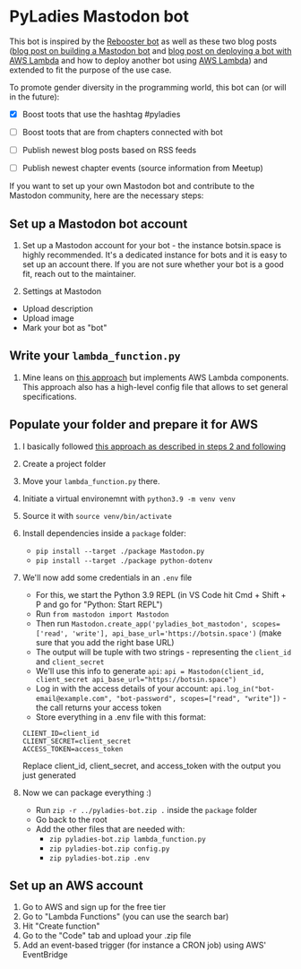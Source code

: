 PyLadies Mastodon bot
==========================================================

This bot is inspired by the [Rebooster bot](https://github.com/Lambdanaut/Rebooster/) as well as these two blog posts ([blog post on building a Mastodon bot](https://shkspr.mobi/blog/2018/08/easy-guide-to-building-mastodon-bots/) and [blog post on deploying a bot with AWS Lambda](https://frankcorso.dev/aws-lambda-python-twitter-bot.html) and how to deploy another bot using [AWS Lambda](https://matduggan.com/make-a-mastodon-bot-on-aws-free-tier/)) and extended to fit the purpose of the use case.

To promote gender diversity in the programming world, this bot can (or will in the future):

- [x] Boost toots that use the hashtag #pyladies
- [ ] Boost toots that are from chapters connected with bot
- [ ] Publish newest blog posts based on RSS feeds
- [ ] Publish newest chapter events (source information from Meetup)


If you want to set up your own Mastodon bot and contribute to the Mastodon community, here are the necessary steps:

## Set up a Mastodon bot account
1. Set up a Mastodon account for your bot - the instance botsin.space is highly recommended. It's a dedicated instance for bots and it is easy to set up an account there. If you are not sure whether your bot is a good fit, reach out to the maintainer.

2. Settings at Mastodon

- Upload description
- Upload image
- Mark your bot as "bot"

## Write your `lambda_function.py`

1. Mine leans on [this approach](https://github.com/Lambdanaut/Rebooster/) but implements AWS Lambda components. This approach also has a high-level config file that allows to set general specifications.

## Populate your folder and prepare it for AWS


1.  I basically followed [this approach as described in steps 2 and following](https://matduggan.com/make-a-mastodon-bot-on-aws-free-tier/)
2. Create a project folder
3.  Move your `lambda_function.py` there. 
4. Initiate a virtual environemnt with `python3.9 -m venv venv`
5. Source it with `source venv/bin/activate`
6. Install dependencies inside a `package` folder:

    - `pip install --target ./package Mastodon.py`
    - `pip install --target ./package python-dotenv`

7. We'll now add some credentials in an `.env` file

    - For this, we start the Python 3.9 REPL (in VS Code hit Cmd + Shift + P and go for "Python: Start REPL")
    - Run `from mastodon import Mastodon`
    - Then run `Mastodon.create_app('pyladies_bot_mastodon', scopes=['read', 'write'], api_base_url='https://botsin.space')` (make sure that you add the right base URL)
    - The output will be tuple with two strings - representing the `client_id` and `client_secret`
    - We'll use this info to generate `api`: `api = Mastodon(client_id, client_secret api_base_url="https://botsin.space")`
    - Log in with the access details of your account: `api.log_in("bot-email@example.com", "bot-password", scopes=["read", "write"])` - the call returns your access token
    - Store everything in a .env file with this format:
    ```
    CLIENT_ID=client_id
    CLIENT_SECRET=client_secret
    ACCESS_TOKEN=access_token
    ```
    Replace client_id, client_secret, and access_token with the output you just generated

8. Now we can package everything :) 
    - Run `zip -r ../pyladies-bot.zip .` inside the `package` folder
    - Go back to the root
    - Add the other files that are needed with:
        - `zip pyladies-bot.zip lambda_function.py`
        - `zip pyladies-bot.zip config.py`
        - `zip pyladies-bot.zip .env`

## Set up an AWS account

1. Go to AWS and sign up for the free tier
2. Go to "Lambda Functions" (you can use the search bar)
3. Hit "Create function"
4. Go to the "Code" tab and upload your .zip file
5. Add an event-based trigger (for instance a CRON job) using AWS' EventBridge